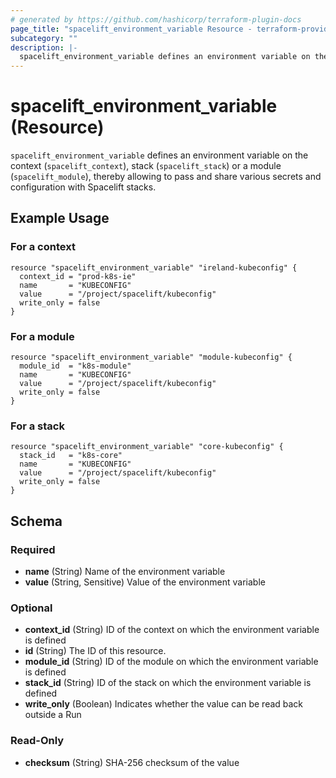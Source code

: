 ```yaml
---
# generated by https://github.com/hashicorp/terraform-plugin-docs
page_title: "spacelift_environment_variable Resource - terraform-provider-spacelift"
subcategory: ""
description: |-
  spacelift_environment_variable defines an environment variable on the context (spacelift_context), stack (spacelift_stack) or a module (spacelift_module), thereby allowing to pass and share various secrets and configuration with Spacelift stacks.
---
```


# spacelift_environment_variable (Resource)

`spacelift_environment_variable` defines an environment variable on the context (`spacelift_context`), stack (`spacelift_stack`) or a module (`spacelift_module`), thereby allowing to pass and share various secrets and configuration with Spacelift stacks.

## Example Usage

### For a context

```hcl
resource "spacelift_environment_variable" "ireland-kubeconfig" {
  context_id = "prod-k8s-ie"
  name       = "KUBECONFIG"
  value      = "/project/spacelift/kubeconfig"
  write_only = false
}
```

### For a module

```hcl
resource "spacelift_environment_variable" "module-kubeconfig" {
  module_id  = "k8s-module"
  name       = "KUBECONFIG"
  value      = "/project/spacelift/kubeconfig"
  write_only = false
}
```

### For a stack

```hcl
resource "spacelift_environment_variable" "core-kubeconfig" {
  stack_id   = "k8s-core"
  name       = "KUBECONFIG"
  value      = "/project/spacelift/kubeconfig"
  write_only = false
}
```

<!-- schema generated by tfplugindocs -->
## Schema

### Required

- **name** (String) Name of the environment variable
- **value** (String, Sensitive) Value of the environment variable

### Optional

- **context_id** (String) ID of the context on which the environment variable is defined
- **id** (String) The ID of this resource.
- **module_id** (String) ID of the module on which the environment variable is defined
- **stack_id** (String) ID of the stack on which the environment variable is defined
- **write_only** (Boolean) Indicates whether the value can be read back outside a Run

### Read-Only

- **checksum** (String) SHA-256 checksum of the value


